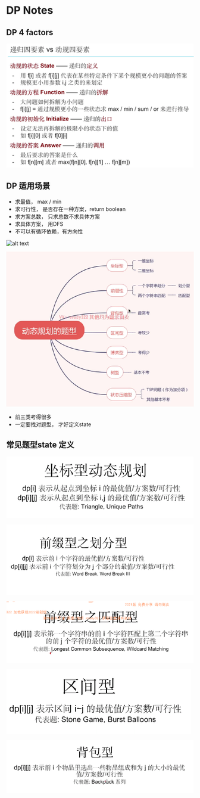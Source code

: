 # DP Notes

## DP 4 factors

![alt text](image-5.png)

## DP 适用场景

- 求最值， max / min
- 求可行性， 是否存在一种方案，return boolean
- 求方案总数， 只求总数不求具体方案
- 求具体方案， 用DFS
- 不可以有循环依赖，有方向性

![alt text](image-13.png)

![alt text](image-14.png)

- 前三类考得很多
- 一定要找对题型， 才好定义state


## 常见题型state 定义
![alt text](image-23.png)

![alt text](image-24.png)

![alt text](image-25.png)

![alt text](image-27.png)

![alt text](image-26.png)